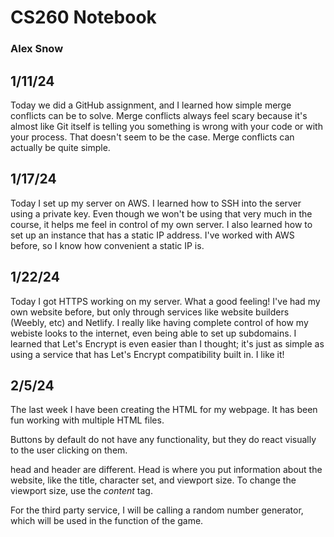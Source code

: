 # CS260 Notebook
### Alex Snow

## 1/11/24
Today we did a GitHub assignment, and I learned how simple merge conflicts can be to solve. Merge conflicts always feel scary because it's almost like Git itself is telling you something is wrong with your code or with your process. That doesn't seem to be the case. Merge conflicts can actually be quite simple. 


## 1/17/24 
Today I set up my server on AWS. I learned how to SSH into the server using a private key. Even though we won't be using that very much in the course, it helps me feel in control of my own server. I also learned how to set up an instance that has a static IP address. I've worked with AWS before, so I know how convenient a static IP is.


## 1/22/24
Today I got HTTPS working on my server. What a good feeling! I've had my own website before, but only through services like website builders (Weebly, etc) and Netlify. I really like having complete control of how my webiste looks to the internet, even being able to set up subdomains. I learned that Let's Encrypt is even easier than I thought; it's just as simple as using a service that has Let's Encrypt compatibility built in. I like it! 


## 2/5/24
The last week I have been creating the HTML for my webpage. It has been fun working with multiple HTML files.

Buttons by default do not have any functionality, but they do react visually to the user clicking on them.

head and header are different. Head is where you put information about the website, like the title, character set, and viewport size. To change the viewport size, use the *content* tag. 

For the third party service, I will be calling a random number generator, which will be used in the function of the game. 
